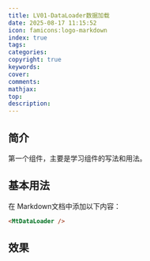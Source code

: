 ```yaml
---
title: LV01-DataLoader数据加载
date: 2025-08-17 11:15:52
icon: famicons:logo-markdown
index: true
tags:
categories:
copyright: true
keywords:
cover:
comments:
mathjax:
top:
description:
---
```


<script setup>
import { MtDataLoader } from "vitepress-theme-mist"
</script>


<!-- more -->

## 简介

第一个组件，主要是学习组件的写法和用法。

## 基本用法

在 Markdown文档中添加以下内容：

```markdown
<MtDataLoader />
```

## 效果

<MtDataLoader />
